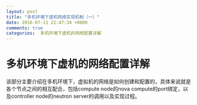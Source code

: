 ```yaml
---
layout: post
title: "多机环境下虚机网络实现机制（一）"
date: 2016-07-11 22:47:34 +0800
comments: true
categories:  多机环境下虚机的网络配置详解 
---
```

# 多机环境下虚机的网络配置详解
该部分主要介绍在多机环境下，虚拟机的网络是如何创建和配置的，具体来说就是各个节点之间的相互配合，包括compute node的nova compute的port绑定，以及controller node的neutron server的调用以及实现过程。

## 

